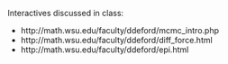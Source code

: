 Interactives discussed in class: 
<ul>
   <li>http://math.wsu.edu/faculty/ddeford/mcmc_intro.php</li>
  <li>http://math.wsu.edu/faculty/ddeford/diff_force.html</li>
  <li>http://math.wsu.edu/faculty/ddeford/epi.html</li>
  </ul>
